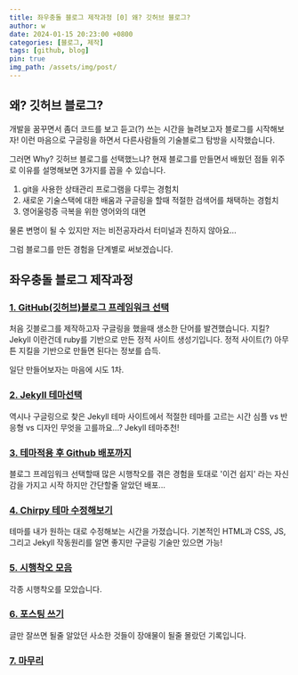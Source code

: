 ```yaml
---
title: 좌우충돌 블로그 제작과정 [0] 왜? 깃허브 블로그?
author: w
date: 2024-01-15 20:23:00 +0800
categories: [블로그, 제작]
tags: [github, blog]
pin: true
img_path: /assets/img/post/
---
```


## 왜? 깃허브 블로그?

개발을 꿈꾸면서 좀더 코드를 보고 듣고(?) 쓰는 시간을 늘려보고자 블로그를 시작해보자!
이런 마음으로 구글링을 하면서 다른사람들의 기술블로그 탐방을 시작했습니다.

그러면 Why? 깃허브 블로그를 선택했느냐?
현재 블로그를 만들면서 배웠던 점들 위주로 이유를 설명해보면 3가지를 꼽을 수 있습니다.

1. git을 사용한 상태관리 프로그램을 다루는 경험치
2. 새로운 기술스택에 대한 배움과 구글링을 할때 적절한 검색어를 채택하는 경험치
3. 영어울렁증 극복을 위한 영어와의 대면

물론 변명이 될 수 있지만 저는 비전공자라서 터미널과 친하지 않아요...

그럼 블로그를 만든 경험을 단계별로 써보겠습니다.

## 좌우충돌 블로그 제작과정

### [1. GitHub(깃허브)블로그 프레임워크 선택](/posts/making_blog/좌우충돌-블로그-제작과정_1/)

처음 깃블로그를 제작하고자 구글링을 했을때 생소한 단어를 발견했습니다.
지킬? Jekyll 이란건데 ruby를 기반으로 만든 정적 사이트 생성기입니다.
정적 사이트(?) 아무튼 지킬을 기반으로 만들면 된다는 정보를 습득.

일단 만들어보자는 마음에 시도 1차.

### [2. Jekyll 테마선택](/posts/making_blog/making_blog/좌우충돌-블로그-제작과정_2/)

역시나 구글링으로 찾은 Jekyll 테마 사이트에서 적절한 테마를 고르는 시간
심플 vs 반응형 vs 디자인
무엇을 고를까요...? Jekyll 테마추천!

### [3. 테마적용 후 Github 배포까지](/posts/making_blog/좌우충돌-블로그-제작과정_3/)

블로그 프레임워크 선택할때 많은 시행착오를 겪은 경험을 토대로
'이건 쉽지' 라는 자신감을 가지고 시작
하지만 간단할줄 알았던 배포...

### [4. Chirpy 테마 수정해보기](/posts/making_blog/좌우충돌-블로그-제작과정_4/)

테마를 내가 원하는 대로 수정해보는 시간을 가졌습니다.
기본적인 HTML과 CSS, JS, 그리고 Jekyll 작동원리를 알면 좋지만
구글링 기술만 있으면 가능!

### [5. 시행착오 모음](/posts/making_blog/좌우충돌-블로그-제작과정_5/)

각종 시행착오를 모았습니다.

### [6. 포스팅 쓰기](/posts/making_blog/좌우충돌-블로그-제작과정_6/)

글만 잘쓰면 될줄 알았던 사소한 것들이 장애물이 될줄 몰랐던 기록입니다.

### [7. 마무리](/posts/making_blog/좌우충돌-블로그-제작과정_7/)
